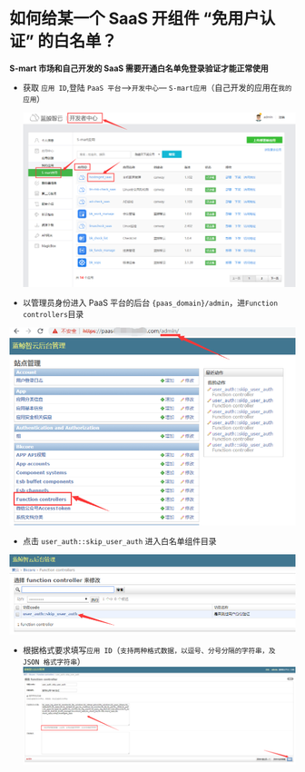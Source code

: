 # 如何给某一个 SaaS 开组件 “免用户认证” 的白名单？

**S-mart 市场和自己开发的 SaaS 需要开通白名单免登录验证才能正常使用**

- 获取 `应用 ID`,登陆 `PaaS 平台`—>`开发中心`— `S-mart应用`（自己开发的应用在`我的应用`）

  ![image.png](../assets/id4.png)

- 以管理员身份进入 PaaS 平台的后台 `{paas_domain}/admin`，进`Function controllers`目录

![image.png](../assets/id1.png)

- 点击 `user_auth::skip_user_auth` 进入白名单组件目录

![image.png](../assets/id2.png)

- 根据格式要求填写`应用 ID`（`支持两种格式数据，以逗号、分号分隔的字符串，及 JSON 格式字符串`）
  ![image.png](../assets/id3.png)
